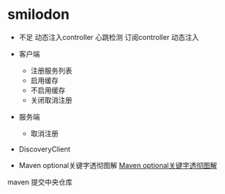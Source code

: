 # smilodon

+ 不足
动态注入controller
心跳检测
订阅controller 动态注入



+ 客户端
    + 注册服务列表
    + 启用缓存
    + 不启用缓存
    + 关闭取消注册
+ 服务端
    + 取消注册
    
    
+ DiscoveryClient
+ Maven optional关键字透彻图解
[Maven optional关键字透彻图解](https://www.cnblogs.com/FraserYu/p/11796301.html)


maven 提交中央仓库